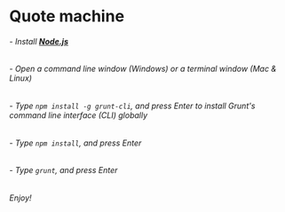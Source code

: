 # **Quote machine**

###### - Install [**Node.js**](https://nodejs.org/en/download/)

###### - Open a command line window (Windows) or a terminal window (Mac & Linux)

###### - Type `npm install -g grunt-cli`, and press Enter to install Grunt's command line interface (CLI) globally

###### - Type `npm install`, and press Enter

###### - Type `grunt`, and press Enter

###### Enjoy!